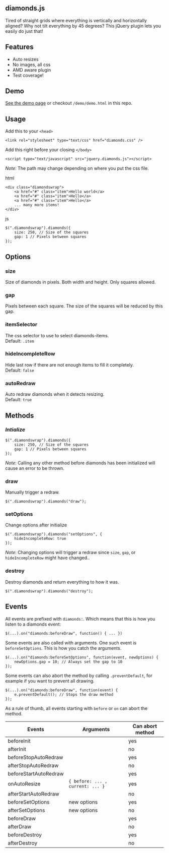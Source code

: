 ## diamonds.js

Tired of straight grids where everything is vertically and horizontally aligned? Why not tilt everything by 45 degrees? This jQuery plugin lets you easily do just that!

## Features

- Auto resizes
- No images, all css
- AMD aware plugin
- Test coverage!

## Demo

[See the demo page](http://mqchen.github.io/jquery.diamonds.js/) or checkout `/demo/demo.html` in this repo.

## Usage

Add this to your `<head>`
	
	<link rel="stylesheet" type="text/css" href="diamonds.css" />

Add this right before your closing `</body>`
	
	<script type="text/javascript" src="jquery.diamonds.js"></script>

*Note*: The path may change depending on where you put the css file.

html

	<div class="diamondswrap">
	    <a href="#" class="item">Hello world</a>
	    <a href="#" class="item">Hello</a>
	    <a href="#" class="item">Hello</a>
	    ... many more items!
    </div>

js

	$(".diamondswrap").diamonds({
	    size: 250, // Size of the squares
	    gap: 1 // Pixels between squares
	});

## Options

### size

Size of diamonds in pixels. Both width and height. Only squares allowed.

### gap

Pixels between each square. The size of the squares will be reduced by this gap.

### itemSelector

The css selector to use to select diamonds-items.  
Default: `.item`

### hideIncompleteRow

Hide last row if there are not enough items to fill it completely.  
Default: `false`

### autoRedraw

Auto redraw diamonds when it detects resizing.  
Default: `true`

## Methods

### *Intialize*

	$(".diamondswrap").diamonds({
	    size: 250, // Size of the squares
	    gap: 1 // Pixels between squares
	});

*Note*: Calling any other method before diamonds has been initialized will cause an error to be thrown.

### draw

Manually trigger a redraw. 

	$(".diamondswrap").diamonds("draw");

### setOptions

Change options after initialize

	$(".diamondswrap").diamonds("setOptions", {
	    hideIncompleteRow: true
	});

*Note*: Changing options will trigger a redraw since `size`, `gap`, or `hideIncompleteRow` might have changed..

### destroy

Destroy diamonds and return everything to how it was.

	$(".diamondswrap").diamonds("destroy");

## Events

All events are prefixed with `diamonds:`. Which means that this is how you listen to a diamonds event:
	
	$(...).on("diamonds:beforeDraw", function() { ... })

Some events are also called with arguments. One such event is `beforeSetOptions`. This is how you catch the arguments.

	$(...).on("diamonds:beforeSetOptions", function(event, newOptions) {
		newOptions.gap = 10; // Always set the gap to 10
	});

Some events can also abort the method by calling `.preventDefault`, for example if you want to prevent all drawing.

	$(...).on("diamonds:beforeDraw", function(event) {
		e.preventDefault(); // Stops the draw method
	});

As a rule of thumb, all events starting with `before` or `on` can abort the method.



Events                     | Arguments          | Can abort method
---------------------------|--------------------|-----------------------------
beforeInit                 |                    | yes
afterInit                  |                    | no
beforeStopAutoRedraw       |                    | yes
afterStopAutoRedraw        |                    | no
beforeStartAutoRedraw      |                    | yes
onAutoResize               | `{ before: ... , current: ... }`  | yes
afterStartAutoRedraw       |                    | no
beforeSetOptions           | new options        | yes
afterSetOptions            | new options        | no
beforeDraw                 |                    | yes
afterDraw                  |                    | no
beforeDestroy              |                    | yes
afterDestroy               |                    | no






